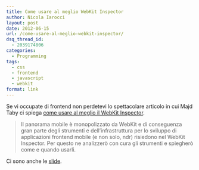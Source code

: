 ```yaml
---
title: Come usare al meglio WebKit Inspector
author: Nicola Iarocci
layout: post
date: 2012-06-15
url: /come-usare-al-meglio-webkit-inspector/
dsq_thread_id:
  - 2039174806
categories:
  - Programming
tags:
  - css
  - frontend
  - javascript
  - webkit
format: link
---
```

Se vi occupate di frontend non perdetevi lo spettacolare articolo in cui Majd Taby ci spiega <a title="Modern Web Development Part 1" href="http://jtaby.com/2012/04/23/modern-web-development-part-1.html" target="_blank">come usare al meglio il WebKit Inspector</a>.

> Il panorama mobile è monopolizzato da WebKit e di conseguenza gran parte degli strumenti e dell&#8217;infrastruttura per lo sviluppo di applicazioni frontend mobile (e non solo, ndr) risiedono nel WebKit Inspector. Per questo ne analizzerò con cura gli strumenti e spiegherò come e quando usarli.

Ci sono anche le <a title="Tools and Techniques for Faster Development" href="http://www.slideshare.net/jtaby/tools-and-techniques-for-faster-development" target="_blank">slide</a>.
